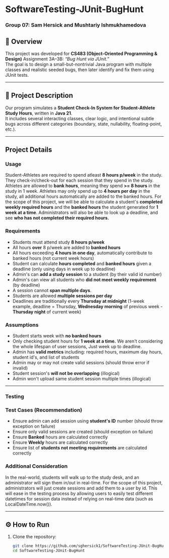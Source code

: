 # SoftwareTesting-JUnit-BugHunt
### Group 07: Sam Hersick and Mushtariy Ishmukhamedova  

## 📘 Overview  
This project was developed for **CS483 (Object-Oriented Programming & Design)** Assignment 3A–3B: *“Bug Hunt via JUnit.”*  
The goal is to design a small-but-nontrivial Java program with multiple classes and realistic seeded bugs, then later identify and fix them using JUnit tests.

---

## 🧩 Project Description  
Our program simulates a **Student Check-In System for Student-Athlete Study Hours**, written in **Java 21**.  
It includes several interacting classes, clear logic, and intentional subtle bugs across different categories (boundary, state, nullability, floating-point, etc.).  

---
## Project Details
### Usage
Student-Athletes are required to spend atleast **8 hours p/week** in the study. They check-in/check-out for each session that they spend in the study. Athletes are allowed to **bank hours**, meaning they spend **>= 8 hours** in the study in 1 week. Athletes may only spend up to **4 hours per day** in the study, all additional hours automatically are added to the banked hours. For the scope of this project, we will be able to calculate a student's **completed weekly required hours** and the **banked hours** the student generated for **1 week at a time**. Administrators will also be able to look up a deadline, and see **who has not completed their required hours.**

### Requirements
- Students must attend study **8 hours p/week**
- All hours **over** 8 p/week are added to **banked hours**
- All hours exceeding **4 hours in one day**, automatically contribute to banked hours (not current week hours)
- Student can calculate **hours completed** and **banked hours** given a deadline (only using days in week up to deadline)
- Admin's can **add a study session** to a student (by their valid id number)
- Admin's can view all students who **did not meet weekly requirement** (by deadline)
- A session cannot **span multiple days**.
- Students are allowed **multiple sessions per day**
- Deadlines are traditionally every **Thursday at midnight** (1-week example, deadline = Thursday, **Wednesday morning** of previous week - **Thursday night** of current week)

### Assumptions
- Student starts week with **no banked hours**
- Only checking student hours for **1 week at a time.** We aren't considering the whole lifespan of user sessions, Just week up to deadline.
- Admin has **valid metrics** including: required hours, maximum day hours, student id's, and list of students
- Admin may or may not create valid sessions (should throw error if invalid)
- Student session's **will not be overlapping** (illogical)
- Admin won't upload same student session multiple times (illogical)

---

### Testing
### Test Cases (Recommendation)
- Ensure admin can add session using **student's ID** number (should throw exception on failure)
- Ensure only valid sessions are created (should exception on failure)
- Ensure **Banked** hours are calculated correctly
- Ensure **Weekly** hours are calculated correctly
- Ensure list of **students not meeting requirements** are calculated correctly

### Additional Consideration
In the real-world, students will walk up to the study desk, and an administrator will sign them in/out in real-time. For the scope of this project, administrators will just create sessions and add them to a user by id. This will ease in the testing process by allowing users to easily test different datetimes for session data instead of relying on real-time data (such as LocalDateTime.now()).

---

## ⚙️ How to Run  
1. Clone the repository:
   ```bash
   git clone https://github.com/sghersick1/SoftwareTesting-JUnit-BugHunt.git
   cd SoftwareTesting-JUnit-BugHunt
